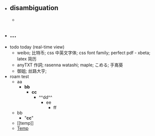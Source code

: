 - disambiguation
    - 
    - 
- ...
    - 
- todo today (real-time view)
    - weibo; 比特币; css 中英文字体; css font family; perfect pdf - xbeta; latex 简历
    - anyTXT 作詞; rasenna watashi; maple; こめる; 手嶌葵
    - 御姐; 丝路大亨; 
- roam test
    - aa
        - **bb**
            - __cc__
                - ^^dd^^
                    - ee
                        - ff
    - bb
        - "__cc__"
    - [[temp]]
    - [Temp]([[temp]])
